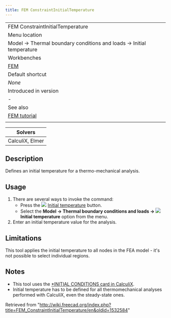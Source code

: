 ```yaml
---
title: FEM ConstraintInitialTemperature
---
```


|                                                                     |
| ------------------------------------------------------------------- |
| FEM ConstraintInitialTemperature                                    |
| Menu location                                                       |
| Model → Thermal boundary conditions and loads → Initial temperature |
| Workbenches                                                         |
| [FEM](/FEM_Workbench "FEM Workbench")                               |
| Default shortcut                                                    |
| _None_                                                              |
| Introduced in version                                               |
| -                                                                   |
| See also                                                            |
| [FEM tutorial](/FEM_tutorial "FEM tutorial")                        |
|                                                                     |

| Solvers         |
| --------------- |
| CalculiX, Elmer |

## Description

Defines an initial temperature for a thermo-mechanical analysis.

## Usage

1. There are several ways to invoke the command:
   - Press the ![](/images/FEM_ConstraintInitialTemperature.svg) [Initial temperature](/FEM_ConstraintInitialTemperature "FEM ConstraintInitialTemperature") button.
   - Select the **Model → Thermal boundary conditions and loads → ![](/images/FEM_ConstraintInitialTemperature.svg) Initial temperature** option from the menu.
2. Enter an initial temperature value for the analysis.

## Limitations

This tool applies the initial temperature to all nodes in the FEA model - it's not possible to select individual regions.

## Notes

- This tool uses the [\*INITIAL CONDITIONS card in CalculiX](http://web.mit.edu/calculix_v2.7/CalculiX/ccx_2.7/doc/ccx/node215.html).
- Initial temperature has to be defined for all thermomechanical analyses performed with CalculiX, even the steady-state ones.

Retrieved from "<http://wiki.freecad.org/index.php?title=FEM_ConstraintInitialTemperature/en&oldid=1532584>"
